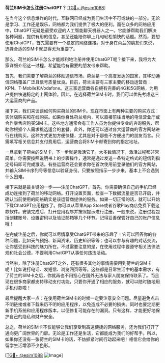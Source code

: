 **荷兰SIM卡怎么注册ChatGPT？**[[TG💪+ @esim1088](https://t.me/s/esim1088)]

在当今这个信息爆炸的时代，互联网已经成为我们生活中不可或缺的一部分。无论是学习、工作还是娱乐，网络都为我们提供了极大的便利。而在众多的网络应用中，ChatGPT无疑是最受欢迎的人工智能聊天机器人之一。它能够帮助我们解决各种问题，提供有用的信息，甚至还能陪你聊上几句轻松愉快的话题。然而，要想使用ChatGPT，首先需要有一个稳定的网络连接。对于身在荷兰的朋友们来说，选择合适的SIM卡就显得尤为重要了。

那么，荷兰的SIM卡怎么才能顺利地注册并使用ChatGPT呢？接下来，我将为大家详细介绍这一过程，希望能给有需要的朋友带来帮助。

首先，我们需要了解荷兰的移动通信市场。荷兰是一个高度发达的国家，其移动通信网络覆盖广泛且信号质量优良。目前，荷兰主要有三家主要的移动运营商：KPN、T-Mobile和Vodafone。这三家运营商各自拥有完善的4G和5G网络，为用户提供快速稳定的上网体验。因此，在选择荷兰SIM卡时，我们可以优先考虑这三大运营商的产品。

接下来，我们来谈谈如何购买荷兰的SIM卡。现在市面上有两种主要的购买方式：实体店购买和在线购买。如果你身处荷兰境内，可以直接前往当地的电信营业厅或合作零售店购买SIM卡。这些地方通常会有工作人员为你提供专业的咨询服务，帮助你根据个人需求挑选适合的套餐。此外，你还可以通过各大运营商的官方网站进行在线购买。这种方式更加方便快捷，尤其是对于那些不方便出门的朋友而言。只需填写相关信息并支付费用后，运营商会将SIM卡邮寄到你的指定地址。

一旦拿到了荷兰的SIM卡，下一步就是激活它了。大多数情况下，激活过程都非常简单。你需要按照说明书上的步骤操作，通常是通过发送一条特定格式的短信到指定号码即可完成激活。有些运营商还会要求你在首次使用前登录他们的官方网站，并输入SIM卡序列号等信息以验证身份。只要按照指示一步步来，基本上不会遇到什么困难。

接下来就是最关键的一步——注册ChatGPT。首先，你需要确保自己的手机已经成功连接到了荷兰的移动网络。打开设置页面，检查一下数据流量是否已开启，并确认当前使用的网络确实是该运营商提供的服务。如果一切正常的话，就可以开始下载ChatGPT应用程序了。你可以从苹果App Store或者谷歌Play商店免费下载这款软件。安装完成后，打开应用程序并按照提示进行注册。一般来说，注册过程包括创建账号、设置密码以及验证邮箱等几个环节。记得妥善保管好自己的账户信息哦！

在完成注册之后，你就可以尽情享受ChatGPT带来的乐趣了！它可以回答你的各种问题，比如天气预报、新闻资讯、历史知识等等；也可以参与有趣的对话交流，让你感受到科技的魅力所在。不过需要注意的是，在使用过程中要遵守相关法律法规和社会公德，不要利用ChatGPT从事任何违法活动。

当然啦，除了注册ChatGPT之外，还有很多其他的事情需要用到荷兰的SIM卡呢！比如说打电话、发短信、浏览网页等等。这些都是日常生活中的基本需求，有了荷兰的SIM卡之后，你就再也不用担心在国外无法与家人朋友保持联系了。而且现在很多商家都支持移动支付功能，只要你开通了相应的服务，就可以随时随地用手机付款啦！

最后提醒大家一点：在使用荷兰SIM卡的时候一定要注意安全问题。尽量避免点击不明链接或者下载来历不明的应用程序，以免造成不必要的损失。同时也要定期更新手机系统和应用程序版本，以便修复可能存在的漏洞。只有这样，才能更好地保护自己的隐私和财产安全。

总之，荷兰的SIM卡不仅能够让我们享受到高速便捷的网络服务，还为我们打开了通向更广阔世界的门扉。无论是工作还是生活，它都能成为我们的好帮手。所以，如果你还没有一张荷兰的SIM卡的话，不妨抓紧时间行动起来吧！相信它会给你的留学生活增添不少色彩。

[[TG💪+ @esim1088](https://t.me/s/esim1088) ![Image](https://i.postimg.cc/4NQfJmqS/Snipaste-2025-05-13-00-14-12.png)]